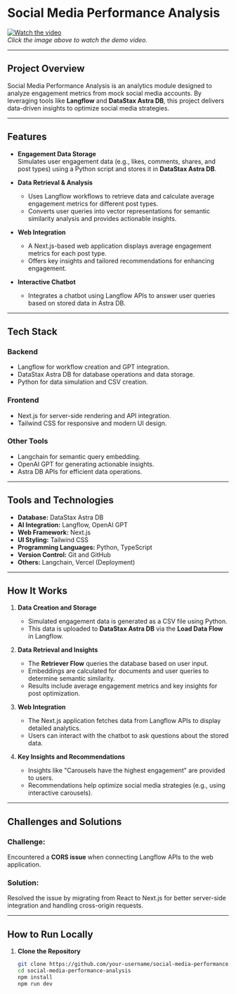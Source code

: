 
# **Social Media Performance Analysis**

[![Watch the video](https://img.youtube.com/vi/UuQDxm6AsKw/0.jpg)](https://youtu.be/UuQDxm6AsKw?si=b03NouAH07uytsA6)  
*Click the image above to watch the demo video.*

---

## **Project Overview**  
Social Media Performance Analysis is an analytics module designed to analyze engagement metrics from mock social media accounts. By leveraging tools like **Langflow** and **DataStax Astra DB**, this project delivers data-driven insights to optimize social media strategies.

---

## **Features**

- **Engagement Data Storage**  
  Simulates user engagement data (e.g., likes, comments, shares, and post types) using a Python script and stores it in **DataStax Astra DB**.

- **Data Retrieval & Analysis**  
  - Uses Langflow workflows to retrieve data and calculate average engagement metrics for different post types.  
  - Converts user queries into vector representations for semantic similarity analysis and provides actionable insights.

- **Web Integration**  
  - A Next.js-based web application displays average engagement metrics for each post type.  
  - Offers key insights and tailored recommendations for enhancing engagement.  

- **Interactive Chatbot**  
  - Integrates a chatbot using Langflow APIs to answer user queries based on stored data in Astra DB.

---

## **Tech Stack**

### **Backend**
- Langflow for workflow creation and GPT integration.
- DataStax Astra DB for database operations and data storage.
- Python for data simulation and CSV creation.

### **Frontend**
- Next.js for server-side rendering and API integration.
- Tailwind CSS for responsive and modern UI design.

### **Other Tools**
- Langchain for semantic query embedding.
- OpenAI GPT for generating actionable insights.
- Astra DB APIs for efficient data operations.

---

## **Tools and Technologies**

- **Database:** DataStax Astra DB  
- **AI Integration:** Langflow, OpenAI GPT  
- **Web Framework:** Next.js  
- **UI Styling:** Tailwind CSS  
- **Programming Languages:** Python, TypeScript  
- **Version Control:** Git and GitHub  
- **Others:** Langchain, Vercel (Deployment)

---

## **How It Works**

1. **Data Creation and Storage**
   - Simulated engagement data is generated as a CSV file using Python.  
   - This data is uploaded to **DataStax Astra DB** via the **Load Data Flow** in Langflow.

2. **Data Retrieval and Insights**
   - The **Retriever Flow** queries the database based on user input.
   - Embeddings are calculated for documents and user queries to determine semantic similarity.
   - Results include average engagement metrics and key insights for post optimization.

3. **Web Integration**
   - The Next.js application fetches data from Langflow APIs to display detailed analytics.  
   - Users can interact with the chatbot to ask questions about the stored data.

4. **Key Insights and Recommendations**
   - Insights like "Carousels have the highest engagement" are provided to users.  
   - Recommendations help optimize social media strategies (e.g., using interactive carousels).

---

## **Challenges and Solutions**

### Challenge:  
Encountered a **CORS issue** when connecting Langflow APIs to the web application.  

### Solution:  
Resolved the issue by migrating from React to Next.js for better server-side integration and handling cross-origin requests.

---

## **How to Run Locally**

1. **Clone the Repository**  
   ```bash
   git clone https://github.com/your-username/social-media-performance-analysis.git
   cd social-media-performance-analysis
   npm install
   npm run dev
